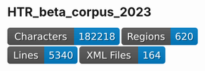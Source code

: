 # HTR_beta_corpus_2023

![characters badge](badges/characters.svg) ![regions badge](badges/regions.svg) ![lines badge](badges/lines.svg) ![files badge](badges/files.svg)
 

